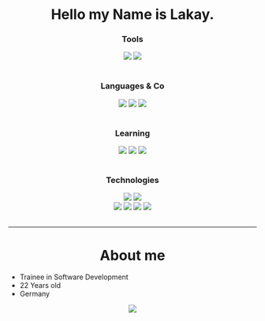 <h1 align="center">Hello my Name is Lakay.</h1>

<h3 align="center">Tools</h3>
<div align="center">
    <img src="https://img.shields.io/badge/IDE-VS_Code-0078D4?style=flat&logo=visual%20studio%20code&logoColor=white">
    <img src="https://img.shields.io/badge/IDE-Visual_Studio-5C2D91?style=flat&logo=visual%20studio&logoColor=white">
</div>
<br>
<h3 align="center">Languages & Co</h3>
<div align="center">
    <img src="https://img.shields.io/badge/CSharp-239120?style=flat&logo=csharp&logoColor=white">
    <img src="https://img.shields.io/badge/HTML5-E34F26?style=flat&logo=html5&logoColor=white">
    <img src="https://img.shields.io/badge/Tailwind_CSS-06B6D4?style=flat&logo=tailwind%20css&logoColor=white">
</div>
<br>
<h3 align="center">Learning</h3>
<div align="center">
    <img src="https://img.shields.io/badge/JavaScript-F7DF1E?style=flat&logo=javascript&logoColor=black">
    <img src="https://img.shields.io/badge/Python-3776AB?style=flat&logo=python&logoColor=white">
    <img src="https://img.shields.io/badge/Node.js-339933?style=flat&logo=Node.js&logoColor=white">
</div>
<br>
<h3 align="center">Technologies</h3>
<div align="center">
    <img src="https://img.shields.io/badge/Ubuntu-E95420?style=flat&logo=ubuntu&logoColor=white">
    <img src="https://img.shields.io/badge/Windows-0078D6?style=flat&logo=windows&logoColor=white">
    <br>
    <img src="https://img.shields.io/badge/Blazor-512BD4?style=flat&logo=blazor&logoColor=white">
    <img src="https://img.shields.io/badge/Docker-2496ED?style=flat&logo=docker&logoColor=white">
    <img src="https://img.shields.io/badge/Apache-D22128?style=flat&logo=apache&logoColor=white">
    <img src="https://img.shields.io/badge/Git-F05032?style=flat&logo=git&logoColor=white">
</div>
<br>

---
<h1 align="center">About me</h1>

- Trainee in Software Development
- 22 Years old
- Germany

<div align="center">
    <img src="https://github-readme-stats.vercel.app/api?username=lakayftw&show_icons=true&theme=gruvbox"/>
</div>
<!---
LakayFTW/LakayFTW is a ✨ special ✨ repository because its `README.md` (this file) appears on your GitHub profile.
You can click the Preview link to take a look at your changes.
--->
